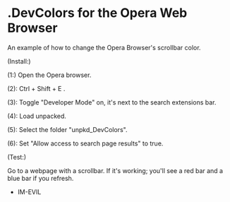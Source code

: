  
 
# .DevColors for the Opera Web Browser
 
An example of how to change the Opera Browser's scrollbar color.
 
 
 
(Install:)

(1:) Open the Opera browser.

(2): Ctrl + Shift + E .

(3): Toggle "Developer Mode" on, it's next to the search extensions bar.

(4): Load unpacked.

(5): Select the folder "unpkd_DevColors".
 
(6): Set "Allow access to search page results" to true.
 
 
(Test:) 

Go to a webpage with a scrollbar. If it's working; you'll
see a red bar and a blue bar if you refresh.



 
-  IM-EVIL
